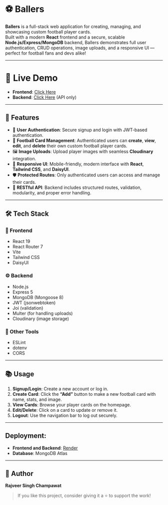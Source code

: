 # ⚽ Ballers

**Ballers** is a full-stack web application for creating, managing, and showcasing custom football player cards.  
Built with a modern **React** frontend and a secure, scalable **Node.js/Express/MongoDB** backend, Ballers demonstrates full user authentication, CRUD operations, image uploads, and a responsive UI — perfect for football fans and devs alike!

---

# 🎯 Live Demo
- **Frontend**: [Click Here](https://ballers-frontend.onrender.com)
- **Backend**: [Click Here](https://ballers-backend.onrender.com) (API only)

---

## 🚀 Features

- 🔐 **User Authentication**: Secure signup and login with JWT-based authentication.
- 🧩 **Football Card Management**: Authenticated users can **create**, **view**, **edit**, and **delete** their own custom football player cards.
- 🖼️ **Image Uploads**: Upload player images with seamless **Cloudinary** integration.
- 📱 **Responsive UI**: Mobile-friendly, modern interface with **React**, **Tailwind CSS**, and **DaisyUI**.
- 🛡️ **Protected Routes**: Only authenticated users can access and manage their cards.
- 🔁 **RESTful API**: Backend includes structured routes, validation, modularity, and proper error handling.

---

## 🛠️ Tech Stack

### 🎨 Frontend
- React 19  
- React Router 7  
- Vite  
- Tailwind CSS  
- DaisyUI  

### ⚙️ Backend
- Node.js  
- Express 5  
- MongoDB (Mongoose 8)  
- JWT (jsonwebtoken)  
- Joi (validation)  
- Multer (for handling uploads)  
- Cloudinary (image storage)

### 🧩 Other Tools
- ESLint  
- dotenv  
- CORS

---

## 📚 Usage

1. **Signup/Login**: Create a new account or log in.
2. **Create Card**: Click the **“Add”** button to make a new football card with name, stats, and image.
3. **View Cards**: Browse your player cards on the homepage.
4. **Edit/Delete**: Click on a card to update or remove it.
5. **Logout**: Use the navigation bar to log out securely.

---

## Deployment:
- **Frontend and Backend**: [Render](https://render.com)  
- **Database**: MongoDB Atlas

--- 

## 👤 Author

**Rajveer Singh Champawat**

> If you like this project, consider giving it a ⭐ to support the work!
